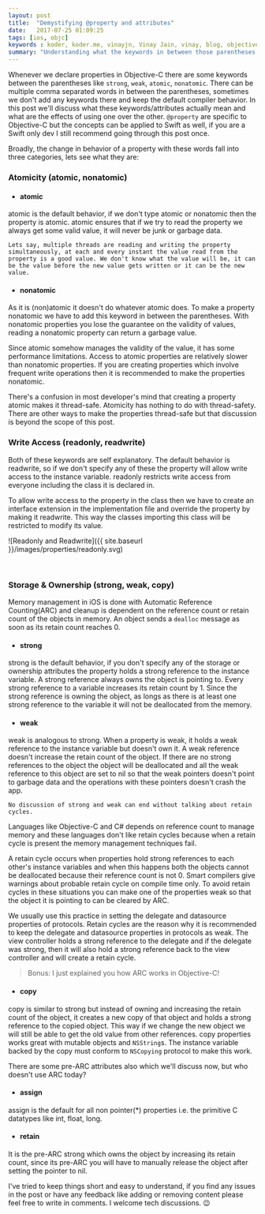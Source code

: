 ```yaml
---
layout: post
title:  "Demystifying @property and attributes"
date:   2017-07-25 01:09:25
tags: [ios, objc]
keywords : koder, koder.me, vinayjn, Vinay Jain, vinay, blog, objective c, swift, closures, objc, How to code in IOS, strong, weak, atomic, nonatomic, retain, copy, property, @property, @dynamic, @synthesize, nscopying, nsstring,
summary: "Understanding what the keywords in between those parentheses mean."
---
```


Whenever we declare properties in Objective-C there are some keywords between the parentheses like `strong`, `weak`,  `atomic`, `nonatomic`. There can be multiple comma separated words in between the parentheses, sometimes we don't add any keywords there and keep the default compiler behavior. In this post we'll discuss what these keywords/attributes actually mean and what are the effects of using one over the other. `@property` are specific to Objective-C but the concepts can be applied to Swift as well, if you are a Swift only dev I still recommend going through this post once.

Broadly, the change in behavior of a property with these words fall into three categories, lets see what they are:

### Atomicity (atomic, nonatomic)

- #### atomic
atomic is the default behavior, if we don't type atomic or nonatomic then the property is atomic. atomic ensures that if we try to read the property we always get some valid value, it will never be junk or garbage data.

    Lets say, multiple threads are reading and writing the property simultaneously, at each and every instant the value read from the property is a good value. We don't know what the value will be, it can be the value before the new value gets written or it can be the new value.

- #### nonatomic
As it is (non)atomic it doesn't do whatever atomic does. To make a property nonatomic we have to add this keyword in between the parentheses. With nonatomic properties you lose the guarantee on the validity of values, reading a nonatomic property can return a garbage value.

Since atomic somehow manages the validity of the value, it has some performance limitations. Access to atomic properties are relatively slower than nonatomic properties. If you are creating properties which involve frequent write operations then it is recommended to make the properties nonatomic.

There's a confusion in most developer's mind that creating a property atomic makes it thread-safe. Atomicity has nothing to do with thread-safety. There are other ways to make the properties thread-safe but that discussion is beyond the scope of this post.

### Write Access (readonly, readwrite)

Both of these keywords are self explanatory. The default behavior is readwrite, so if we don't specify any of these the property will allow write access to the instance variable. readonly restricts write access from everyone including the class it is declared in.

To allow write access to the property in the class then we have to create an interface extension in the implementation file and override the property by making it readwrite. This way the classes importing this class will be restricted to modify its value.

![Readonly and Readwrite]({{ site.baseurl }}/images/properties/readonly.svg)

<br/>

### Storage & Ownership (strong, weak, copy)

Memory management in iOS is done with Automatic Reference Counting(ARC) and cleanup is dependent on the reference count or retain count of the objects in memory. An object sends a `dealloc` message as soon as its retain count reaches 0.

- #### strong
strong is the default behavior, if you don't specify any of the storage or ownership attributes the property holds a strong reference to the instance variable. A strong reference always owns the object is pointing to. Every strong reference to a variable increases its retain count by 1. Since the strong reference is owning the object, as longs as there is at least one strong reference to the variable it will not be deallocated from the memory.

- #### weak
weak is analogous to strong. When a property is weak, it holds a weak reference to the instance variable but doesn't own it. A weak reference doesn't increase the retain count of the object. If there are no strong references to the object the object will be deallocated and all the weak reference to this object are set to nil so that the weak pointers doesn't point to garbage data and the operations with these pointers doesn't crash the app.


    No discussion of strong and weak can end without talking about retain cycles.

Languages like Objective-C and C# depends on reference count to manage memory and these languages don't like retain cycles because when a retain cycle is present the memory management techniques fail.

A retain cycle occurs when properties hold strong references to each other's instance variables and when this happens both the objects cannot be deallocated because their reference count is not 0. Smart compilers give warnings about probable retain cycle on compile time only. To avoid retain cycles in these situations you can make one of the properties weak so that the object it is pointing to can be cleared by ARC.

We usually use this practice in setting the delegate and datasource properties of protocols. Retain cycles are the reason why it is recommended to keep the delegate and datasource properties in protocols as weak. The view controller holds a strong reference to the delegate and if the delegate was strong, then it will also hold a strong reference back to the view controller and will create a retain cycle.

> Bonus: I just explained you how ARC works in Objective-C!

- #### copy
copy is similar to strong but instead of owning and increasing the retain count of the object, it creates a new copy of that object and holds a strong reference to the copied object. This way if we change the new object we will still be able to get the old value from other references. copy properties works great with mutable objects and `NSString`s. The instance variable backed by the copy must conform to `NSCopying` protocol to make this work.


There are some pre-ARC attributes also which we'll discuss now, but who doesn't use ARC today?

- #### assign
assign is the default for all non pointer(\*) properties i.e. the primitive C datatypes like int, float, long.

- #### retain
It is the pre-ARC strong which owns the object by increasing its retain count, since its pre-ARC you will have to manually release the object after setting the pointer to nil.

I've tried to keep things short and easy to understand, if you find any issues in the post or have any feedback like adding or removing content please feel free to write in comments. I welcome tech discussions. 😉
